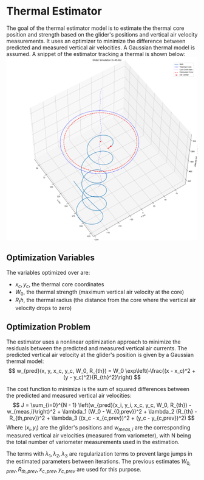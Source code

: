 # Thermal Estimator
The goal of the thermal estimator model is to estimate the thermal core position and strength based on the glider's positions and vertical air velocity measurements. It uses an optimizer to minimize the difference between predicted and measured vertical air velocities. A Gaussian thermal model is assumed. A snippet of the estimator tracking a thermal is shown below:
![Thermal Estimator Tracking](glider_thermal_estimator.png)

## Optimization Variables
The variables optimized over are:
- $x_c, y_c$, the thermal core coordinates
- $W_0$, the thermal strength (maximum vertical air velocity at the core)
- $R_th$, the thermal radius (the distance from the core where the vertical air velocity drops to zero)

## Optimization Problem
The estimator uses a nonlinear optimization approach to minimize the residuals between the predicted and measured vertical air currents. The predicted vertical air velocity at the glider's position is given by a Gaussian thermal model:
$$
w_{pred}(x, y, x_c, y_c, W_0, R_{th}) = W_0 \exp\left(-\frac{(x - x_c)^2 + (y - y_c)^2}{R_{th}^2}\right)
$$

The cost function to minimize is the sum of squared differences between the predicted and measured vertical air velocities:
$$
J = \sum_{i=0}^{N - 1} \left(w_{pred}(x_i, y_i, x_c, y_c, W_0, R_{th}) - w_{meas,i}\right)^2 + \lambda_1 (W_0 - W_{0,prev})^2 + \lambda_2 (R_{th} - R_{th,prev})^2 + \lambda_3 ((x_c - x_{c,prev})^2 + (y_c - y_{c,prev})^2)
$$
Where $(x_i, y_i)$ are the glider's positions and $w_{meas,i}$ are the corresponding measured vertical air velocities (measured from variometer), with N being the total number of variometer measurements used in the estimation.

The terms with $\lambda_1, \lambda_2, \lambda_3$ are regularization terms to prevent large jumps in the estimated parameters between iterations. The previous estimates $W_{0,prev}, R_{th,prev}, x_{c,prev}, y_{c,prev}$ are used for this purpose.